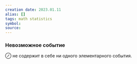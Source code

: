 ```yaml
---
creation date: 2023.01.11
alias: []
tags: math statistics
symbol:
source:
---
```

### Невозможное событие
$\oslash$ не содержит в себе ни одного элементарного события.